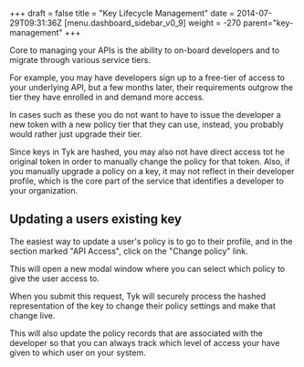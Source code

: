 +++
draft = false
title = "Key Lifecycle Management"
date = 2014-07-29T09:31:36Z
[menu.dashboard_sidebar_v0_9]
    weight = -270
    parent="key-management"
+++

Core to managing your APIs is the ability to on-board developers and to migrate through various service tiers.

For example, you may have developers sign up to a free-tier of access to your underlying API, but a few months later, their requirements outgrow the tier they have enrolled in and demand more access.

In cases such as these you do not want to have to issue the developer a new token with a new policy tier that they can use, instead, you probably would rather just upgrade their tier.

Since keys in Tyk are hashed, you may also not have direct access tot he original token in order to manually change the policy for that token. Also, if you manually upgrade a policy on a key, it may not reflect in their developer profile, which is the core part of the service that identifies a developer to your organization.

## Updating a users existing key

The easiest way to update a user's policy is to go to their profile, and in the section marked "API Access", click on the "Change policy" link.

This will open a new modal window where you can select which policy to give the user access to.

When you submit this request, Tyk will securely process the hashed representation of the key to change their policy settings and make that change live.

This will also update the policy records that are associated with the developer so that you can always track which level of access your have given to which user on your system.


